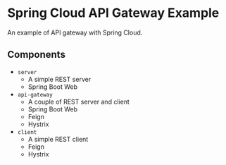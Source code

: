 # Spring Cloud API Gateway Example

An example of API gateway with Spring Cloud.


## Components

- `server`
  - A simple REST server
  - Spring Boot Web
- `api-gateway`
  - A couple of REST server and client
  - Spring Boot Web
  - Feign
  - Hystrix
- `client`
  - A simple REST client
  - Feign
  - Hystrix
